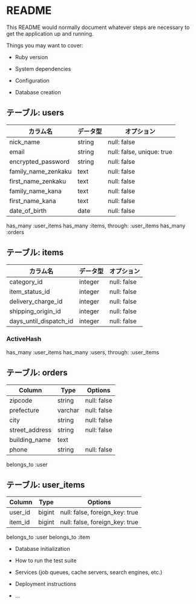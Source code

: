 # README

This README would normally document whatever steps are necessary to get the
application up and running.

Things you may want to cover:

* Ruby version

* System dependencies

* Configuration

* Database creation


## テーブル: users

| カラム名             | データ型   | オプション     |
| ------------------ | ------  | ----------- |
| nick_name          | string  | null: false |
| email              | string  | null: false, unique: true |
| encrypted_password | string  | null: false |
| family_name_zenkaku| text    | null: false |
| first_name_zenkaku | text    | null: false |
| family_name_kana   | text    | null: false |
| first_name_kana    | text    | null: false |
| date_of_birth      | date    | null: false |

has_many :user_items
has_many :items, through: :user_items
has_many :orders


## テーブル: items
| カラム名              | データ型 | オプション     |
| ------------------- | ------ | ----------- |
| category_id         | integer| null: false |
| item_status_id      | integer| null: false |
| delivery_charge_id  | integer| null: false |
| shipping_origin_id  | integer| null: false |
| days_until_dispatch_id|integer|null: false |

### ActiveHash
has_many :user_items
has_many :users, through: :user_items




## テーブル: orders

| Column            | Type     | Options              |
| ----------------- | -------- | -------------------- |
| zipcode           | string   | null: false          |
| prefecture        | varchar  | null: false          |
| city              | string   | null: false          |
| street_address    | string   | null: false          |
| building_name     | text     |                      |
| phone             | string   | null: false          |

belongs_to :user



## テーブル: user_items

| Column        | Type       | Options                        |
| ------------- | ---------- | ------------------------------ |
| user_id       | bigint     | null: false, foreign_key: true |
| item_id       | bigint     | null: false, foreign_key: true |

belongs_to :user
belongs_to :item










* Database initialization

* How to run the test suite

* Services (job queues, cache servers, search engines, etc.)

* Deployment instructions

* ...
